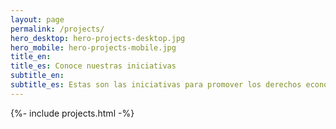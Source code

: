 ```yaml
---
layout: page
permalink: /projects/
hero_desktop: hero-projects-desktop.jpg
hero_mobile: hero-projects-mobile.jpg
title_en:
title_es: Conoce nuestras iniciativas
subtitle_en:
subtitle_es: Estas son las iniciativas para promover los derechos económicos y sociales, en alianza con organizaciones de la sociedad civil a nivel local, nacional y global.
---
```


{%- include projects.html -%}
